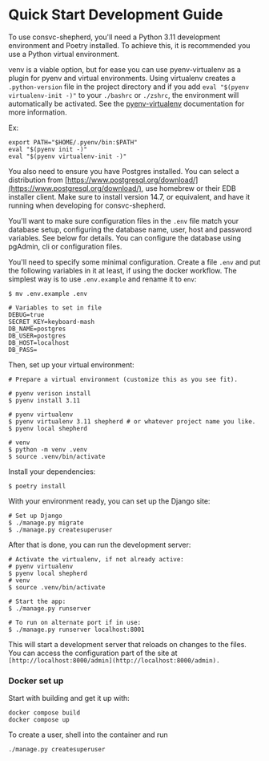 # Quick Start Development Guide

To use consvc-shepherd, you'll need a Python 3.11 development environment and
Poetry installed. To achieve this, it is recommended you use a Python virtual environment.

venv is a viable option, but for ease you can use pyenv-virtualenv as a plugin for
pyenv and virtual environments. Using virtualenv creates a `.python-version` file  in the project
directory and if you add `eval "$(pyenv virtualenv-init -)"` to your  `./bashrc` or `./zshrc`,
the environment will automatically be activated. See the [pyenv-virtualenv](https://github.com/pyenv/pyenv-virtualenv)
documentation for more information.

Ex:
```shell
export PATH="$HOME/.pyenv/bin:$PATH"
eval "$(pyenv init -)"
eval "$(pyenv virtualenv-init -)"
```

You also need to ensure you have Postgres installed. You can select a distribution from
[https://www.postgresql.org/download/](https://www.postgresql.org/download/), use homebrew
or their EDB installer client.  Make sure to install version 14.7, or equivalent, and have
it running when developing for consvc-shepherd.

You'll want to make sure configuration files in the `.env` file match your database setup,
configuring the database name, user, host and password variables. See below for details.
You can configure the database using pgAdmin, cli or configuration files.

You'll need to specify some minimal configuration. Create a file `.env` and put the
following variables in it at least, if using the docker workflow. The simplest way is to
use `.env.example` and rename it to `env`:

```shell
$ mv .env.example .env

# Variables to set in file
DEBUG=true
SECRET_KEY=keyboard-mash
DB_NAME=postgres
DB_USER=postgres
DB_HOST=localhost
DB_PASS=
```

Then, set up your virtual environment:

```shell
# Prepare a virtual environment (customize this as you see fit).

# pyenv verison install
$ pyenv install 3.11

# pyenv virtualenv
$ pyenv virtualenv 3.11 shepherd # or whatever project name you like.
$ pyenv local shepherd

# venv
$ python -m venv .venv
$ source .venv/bin/activate
```
Install your dependencies:
```shell
$ poetry install
```

With your environment ready, you can set up the Django site:
```shell
# Set up Django
$ ./manage.py migrate
$ ./manage.py createsuperuser
```

After that is done, you can run the development server:
```shell
# Activate the virtualenv, if not already active:
# pyenv virtualenv 
$ pyenv local shepherd
# venv
$ source .venv/bin/activate

# Start the app:
$ ./manage.py runserver

# To run on alternate port if in use:
$ ./manage.py runserver localhost:8001
```

This will start a development server that reloads on changes to the files. You
can access the configuration part of the site at
`[http://localhost:8000/admin](http://localhost:8000/admin).`

### Docker set up

Start with building and get it up with:
```
docker compose build
docker compose up
```
To create a user, shell into the container and run
``` 
./manage.py createsuperuser
```